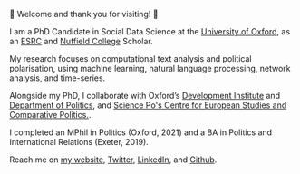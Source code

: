 👋  Welcome and thank you for visiting! 👋

I am a PhD Candidate in Social Data Science at the [University of Oxford](https://www.ox.ac.uk/), as an [ESRC](https://www.granduniondtp.ac.uk/) and [Nuffield College](https://www.nuffield.ox.ac.uk/) Scholar.

My research focuses on computational text analysis and political polarisation, using machine learning, natural language processing, network analysis, and time-series.

Alongside my PhD, I collaborate with Oxford’s [Development Institute](https://www.qeh.ox.ac.uk/) and [Department of Politics](https://www.politics.ox.ac.uk/), and [Science Po's Centre for European Studies and Comparative Politics.](https://www.sciencespo.fr/centre-etudes-europeennes/en.html).

I completed an MPhil in Politics (Oxford, 2021) and a BA in Politics and International Relations (Exeter, 2019).

Reach me on [my website](https://giulianoformisano.netlify.com), [Twitter](https://twitter.com/giuformisano), [LinkedIn](https://www.linkedin.com/in/giuliano-formisano-78764a138/), and [Github](https://github.com/giulianoformisano).


<!---
giulianoformisano/giulianoformisano is a ✨ special ✨ repository because its `README.md` (this file) appears on your GitHub profile.
You can click the Preview link to take a look at your changes.
--->
